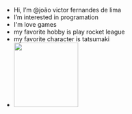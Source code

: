  -  Hi, I’m @joão victor fernandes de lima
-  I’m interested in programation
-  I'm love games
-  my favorite hobby is play rocket league
-  my favorite character is tatsumaki
-  <img height="150px" src="https://cdn.jsdelivr.net/gh/devicons/devicon@latest/icons/c/c-original.svg" />
